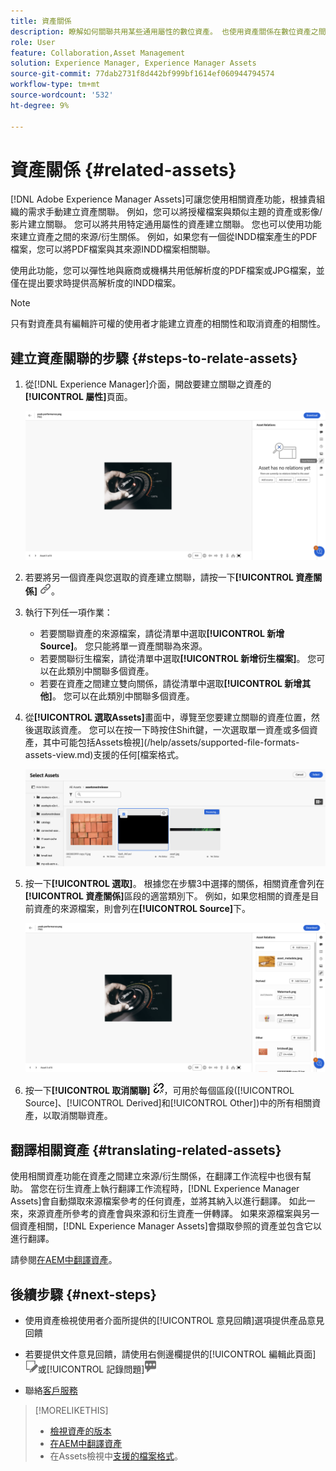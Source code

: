 ```yaml
---
title: 資產關係
description: 瞭解如何關聯共用某些通用屬性的數位資產。 也使用資產關係在數位資產之間建立來源衍生的關係。
role: User
feature: Collaboration,Asset Management
solution: Experience Manager, Experience Manager Assets
source-git-commit: 77dab2731f8d442bf999bf1614ef060944794574
workflow-type: tm+mt
source-wordcount: '532'
ht-degree: 9%

---
```


# 資產關係 {#related-assets}

[!DNL Adobe Experience Manager Assets]可讓您使用相關資產功能，根據貴組織的需求手動建立資產關聯。 例如，您可以將授權檔案與類似主題的資產或影像/影片建立關聯。 您可以將共用特定通用屬性的資產建立關聯。 您也可以使用功能來建立資產之間的來源/衍生關係。 例如，如果您有一個從INDD檔案產生的PDF檔案，您可以將PDF檔案與其來源INDD檔案相關聯。

使用此功能，您可以彈性地與廠商或機構共用低解析度的PDF檔案或JPG檔案，並僅在提出要求時提供高解析度的INDD檔案。

>[!NOTE]
>
>只有對資產具有編輯許可權的使用者才能建立資產的相關性和取消資產的相關性。

## 建立資產關聯的步驟 {#steps-to-relate-assets}

1. 從[!DNL Experience Manager]介面，開啟要建立關聯之資產的&#x200B;**[!UICONTROL 屬性]**&#x200B;頁面。

   ![開啟資產的屬性頁面以關聯資產](assets/asset-properties-relate-assets.png)

1. 若要將另一個資產與您選取的資產建立關聯，請按一下&#x200B;**[!UICONTROL 資產關係]** ![關聯資產](assets/do-not-localize/link-relate.png)。
1. 執行下列任一項作業：

   * 若要關聯資產的來源檔案，請從清單中選取&#x200B;**[!UICONTROL 新增Source]**。 您只能將單一資產關聯為來源。
   * 若要關聯衍生檔案，請從清單中選取&#x200B;**[!UICONTROL 新增衍生檔案]**。 您可以在此類別中關聯多個資產。
   * 若要在資產之間建立雙向關係，請從清單中選取&#x200B;**[!UICONTROL 新增其他]**。 您可以在此類別中關聯多個資產。

1. 從&#x200B;**[!UICONTROL 選取Assets]**&#x200B;畫面中，導覽至您要建立關聯的資產位置，然後選取該資產。 您可以在按一下時按住Shift鍵，一次選取單一資產或多個資產，其中可能包括Assets檢視](/help/assets/supported-file-formats-assets-view.md)支援的任何[檔案格式。

   ![新增相關資產](assets/add-related-asset.png)

1. 按一下&#x200B;**[!UICONTROL 選取]**。 根據您在步驟3中選擇的關係，相關資產會列在&#x200B;**[!UICONTROL 資產關係]**&#x200B;區段的適當類別下。 例如，如果您相關的資產是目前資產的來源檔案，則會列在&#x200B;**[!UICONTROL Source]**&#x200B;下。

   ![Assets關係範例](assets/asset-relations-example.png)

1. 按一下&#x200B;**[!UICONTROL 取消關聯]** ![取消關聯資產](assets/do-not-localize/link-unrelate-icon.png)，可用於每個區段([!UICONTROL Source]、[!UICONTROL Derived]和[!UICONTROL Other])中的所有相關資產，以取消關聯資產。

## 翻譯相關資產 {#translating-related-assets}

使用相關資產功能在資產之間建立來源/衍生關係，在翻譯工作流程中也很有幫助。 當您在衍生資產上執行翻譯工作流程時，[!DNL Experience Manager Assets]會自動擷取來源檔案參考的任何資產，並將其納入以進行翻譯。 如此一來，來源資產所參考的資產會與來源和衍生資產一併轉譯。 如果來源檔案與另一個資產相關，[!DNL Experience Manager Assets]會擷取參照的資產並包含它以進行翻譯。

請參閱[在AEM中翻譯資產](/help/assets/translate-assets.md)。

## 後續步驟 {#next-steps}

* 使用資產檢視使用者介面所提供的[!UICONTROL 意見回饋]選項提供產品意見回饋

* 若要提供文件意見回饋，請使用右側邊欄提供的[!UICONTROL 編輯此頁面]![來編輯頁面](assets/do-not-localize/edit-page.png)或[!UICONTROL 記錄問題]![來建立 GitHub 問題](assets/do-not-localize/github-issue.png)

* 聯絡[客戶服務](https://experienceleague.adobe.com/?support-solution=General#support)

>[!MORELIKETHIS]
>
>* [檢視資產的版本](/help/assets/manage-organize-assets-view.md#view-versions)
>* [在AEM中翻譯資產](/help/assets/translate-assets.md)
>* 在Assets檢視中[支援的檔案格式](/help/assets/supported-file-formats-assets-view.md)。
